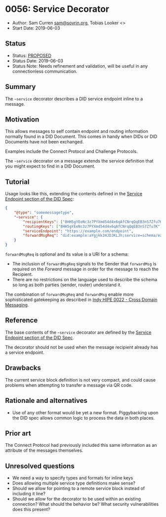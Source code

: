 # 0056: Service Decorator
- Author: Sam Curren <sam@sovrin.org>, Tobias Looker <>
- Start Date: 2019-06-03

## Status
- Status: [PROPOSED](/README.md#rfc-lifecycle)
- Status Date: 2019-06-03
- Status Note: Needs refinement and validation, will be useful in any connectionless communication.

## Summary

The `~service` decorator describes a DID service endpoint inline to a message.

## Motivation

This allows messages to self contain endpoint and routing information normally found in a DID Document. This comes in handy when DIDs or DID Documents have not been exchanged.

Examples include the Connect Protocol and Challenge Protocols.

The `~service` decorator on a message extends the service definition that you might expect to find in a DID Document.

## Tutorial

Usage looks like this, extending the contents defined in the [Service Endpoint section of the DID Spec](https://w3c-ccg.github.io/did-spec/#service-endpoints):

```json
{
    "@type": "somemessagetype",
    "~service": {
        "recipientKeys": ["8HH5gYEeNc3z7PYXmd54d4x6qAfCNrqQqEB3nS7Zfu7K"],
        "routingKeys": ["8HH5gYEeNc3z7PYXmd54d4x6qAfCNrqQqEB3nS7Zfu7K"],
        "serviceEndpoint": "https://example.com/endpoint",
        "forwardMsgReq": "did:example:aYgjkk34JDJKLJh;service=schema/exampleschema/1.0/exampletype"   # optional
    }
}
```

`forwardMsgReq` is optional and its value is a URI for a schema:

* The inclusion of `forwardMsgReq` signals to the Sender that `forwardMsg` is required on the *Forward* message in order for the message to reach the Recipient.
* There are no restrictions on the language used to describe the schema so long as both parties (sender, router) understand it.

The combination of `forwardMsgReq` and `forwardMsg` enable more sophisticated gatekeeping as described in [Indy HIPE 0022 - Cross Domain Messaging](https://github.com/hyperledger/indy-hipe/tree/master/text/0022-cross-domain-messaging).

## Reference

The base contents of the `~service` decorator are defined by the  [Service Endpoint section of the DID Spec](https://w3c-ccg.github.io/did-spec/#service-endpoints).

The decorator should not be used when the message recipient already has a service endpoint. 

## Drawbacks

The current service block definition is not very compact, and could cause problems when attempting to transfer a message via QR code.

## Rationale and alternatives

- Use of any other format would be yet a new format. Piggybacking upon the DID spec allows common logic to process the data in both places.

## Prior art

The Connect Protocol had previously included this same information as an attribute of the messages themselves. 

## Unresolved questions

- We need a way to specify types and formats for inline keys
- Does allowing multiple service type definitions make sense?
- Should we allow for pointing to a remote service block instead of including it line?
- Should we allow for the decorator to be used within an existing connection? What should the behavior be? What security vulnerabilities does this present?
